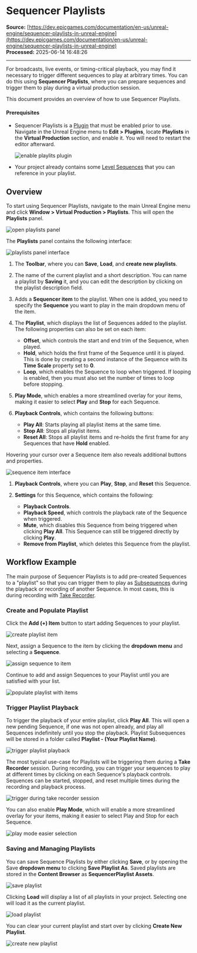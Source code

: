 # Sequencer Playlists

**Source:** [https://dev.epicgames.com/documentation/en-us/unreal-engine/sequencer-playlists-in-unreal-engine](https://dev.epicgames.com/documentation/en-us/unreal-engine/sequencer-playlists-in-unreal-engine)  
**Processed:** 2025-06-14 16:48:26

---

For broadcasts, live events, or timing-critical playback, you may find it necessary to trigger different sequences to play at arbitrary times. You can do this using **Sequencer Playlists**, where you can prepare sequences and trigger them to play during a virtual production session.

This document provides an overview of how to use Sequencer Playlists.

#### Prerequisites

-   Sequencer Playlists is a [Plugin](/documentation/en-us/unreal-engine/working-with-plugins-in-unreal-engine) that must be enabled prior to use. Navigate in the Unreal Engine menu to **Edit > Plugins**, locate **Playlists** in the **Virtual Production** section, and enable it. You will need to restart the editor afterward.
    
    ![enable playlits plugin](https://d1iv7db44yhgxn.cloudfront.net/documentation/images/56ae4646-df5d-4466-abdb-1110192e15da/plugin.png)
    
-   Your project already contains some [Level Sequences](/documentation/en-us/unreal-engine/unreal-engine-sequencer-movie-tool-overview) that you can reference in your playlist.

## Overview

To start using Sequencer Playlists, navigate to the main Unreal Engine menu and click **Window > Virtual Production > Playlists**. This will open the **Playlists** panel.

![open playlists panel](https://d1iv7db44yhgxn.cloudfront.net/documentation/images/0849ec6d-0fed-44e6-abd8-020279d232ca/overview1.png)

The **Playlists** panel contains the following interface:

![playlists panel interface](https://d1iv7db44yhgxn.cloudfront.net/documentation/images/572b812f-7d52-4c33-a92a-ba3bb8505810/overview2.png)

1.  The **Toolbar**, where you can **Save**, **Load**, and **create new playlists**.
2.  The name of the current playlist and a short description. You can name a playlist by **Saving** it, and you can edit the description by clicking on the playlist description field.
3.  Adds a **Sequencer item** to the playlist. When one is added, you need to specify the **Sequence** you want to play in the main dropdown menu of the item.
4.  The **Playlist**, which displays the list of Sequences added to the playlist. The following properties can also be set on each item:
    
    -   **Offset**, which controls the start and end trim of the Sequence, when played.
    -   **Hold**, which holds the first frame of the Sequence until it is played. This is done by creating a second instance of the Sequence with its **Time Scale** property set to **0**.
    -   **Loop**, which enables the Sequence to loop when triggered. If looping is enabled, then you must also set the number of times to loop before stopping.
    
5.  **Play Mode**, which enables a more streamlined overlay for your items, making it easier to select **Play** and **Stop** for each Sequence.
6.  **Playback Controls**, which contains the following buttons:
    
    -   **Play All**: Starts playing all playlist items at the same time.
    -   **Stop All**: Stops all playlist items.
    -   **Reset All**: Stops all playlist items and re-holds the first frame for any Sequences that have **Hold** enabled.
    

Hovering your cursor over a Sequence item also reveals additional buttons and properties.

![sequence item interface](https://d1iv7db44yhgxn.cloudfront.net/documentation/images/012e1d21-e626-4f12-8a17-e83c463d9898/overview3.png)

1.  **Playback Controls**, where you can **Play**, **Stop**, and **Reset** this Sequence.
2.  **Settings** for this Sequence, which contains the following:
    
    -   **Playback Controls**.
    -   **Playback Speed**, which controls the playback rate of the Sequence when triggered.
    -   **Mute**, which disables this Sequence from being triggered when clicking **Play All**. This Sequence can still be triggered directly by clicking **Play**.
    -   **Remove from Playlist**, which deletes this Sequence from the playlist.
    

## Workflow Example

The main purpose of Sequencer Playlists is to add pre-created Sequences to a "playlist" so that you can trigger them to play as [Subsequences](/documentation/en-us/unreal-engine/cinematic-subscequences-track-in-unreal-engine) during the playback or recording of another Sequence. In most cases, this is during recording with [Take Recorder](/documentation/en-us/unreal-engine/take-recorder-in-unreal-engine).

### Create and Populate Playlist

Click the **Add (+) Item** button to start adding Sequences to your playlist.

![create playlist item](https://d1iv7db44yhgxn.cloudfront.net/documentation/images/47f56390-541f-4c80-8337-8ab0b20bcc30/create1.png)

Next, assign a Sequence to the item by clicking the **dropdown menu** and selecting a **Sequence**.

![assign sequence to item](https://d1iv7db44yhgxn.cloudfront.net/documentation/images/a0a175a7-1a93-455a-8fa2-4ebb3c8d45e0/create2.png)

Continue to add and assign Sequences to your Playlist until you are satisfied with your list.

![populate playlist with items](https://d1iv7db44yhgxn.cloudfront.net/documentation/images/601dd397-0802-4b15-b7fe-53b6c424efbd/create3.png)

### Trigger Playlist Playback

To trigger the playback of your entire playlist, click **Play All**. This will open a new pending Sequence, if one was not open already, and play all Sequences indefinitely until you stop the playback. Playlist Subsequences will be stored in a folder called **Playlist - (Your Playlist Name)**.

![trigger playlist playback](https://d1iv7db44yhgxn.cloudfront.net/documentation/images/9ba6b5bf-703c-44fa-8020-ceae094a4ada/trigger1.gif)

The most typical use-case for Playlists will be triggering them during a **Take Recorder** session. During recording, you can trigger your sequences to play at different times by clicking on each Sequence's playback controls. Sequences can be started, stopped, and reset multiple times during the recording and playback process.

![trigger during take recorder session](https://d1iv7db44yhgxn.cloudfront.net/documentation/images/f45f81c9-829f-4c10-b25e-8a2e9eff8940/trigger2.gif)

You can also enable **Play Mode**, which will enable a more streamlined overlay for your items, making it easier to select Play and Stop for each Sequence.

![play mode easier selection](https://d1iv7db44yhgxn.cloudfront.net/documentation/images/4acaf85d-206a-4e44-a32d-9770e8bfeead/trigger3.gif)

### Saving and Managing Playlists

You can save Sequence Playlists by either clicking **Save**, or by opening the Save **dropdown menu** to clicking **Save Playlist As**. Saved playlists are stored in the **Content Browser** as **SequencerPlaylist Assets**.

![save playlist](https://d1iv7db44yhgxn.cloudfront.net/documentation/images/a8266466-ef00-4019-a9d7-b30ec9ab4311/manage1.png)

Clicking **Load** will display a list of all playlists in your project. Selecting one will load it as the current playlist.

![load playlist](https://d1iv7db44yhgxn.cloudfront.net/documentation/images/076a46ba-38b0-4e2a-9271-0efe835ff00e/manage2.png)

You can clear your current playlist and start over by clicking **Create New Playlist**.

![create new playlist](https://d1iv7db44yhgxn.cloudfront.net/documentation/images/a820f372-f717-4637-a7c3-ad25d96979ee/manage3.png)